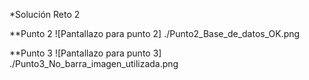 *Solución Reto 2

**Punto 2
![Pantallazo para punto 2] ./Punto2_Base_de_datos_OK.png

**Punto 3
![Pantallazo para punto 3] ./Punto3_No_barra_imagen_utilizada.png